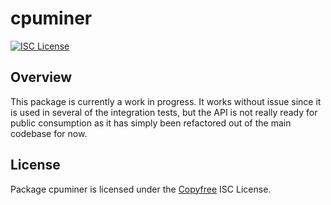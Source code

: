 cpuminer
========

[![ISC License](http://img.shields.io/badge/license-ISC-blue.svg)](http://Copyfree.org)

## Overview

This package is currently a work in progress.  It works without issue since it
is used in several of the integration tests, but the API is not really ready for
public consumption as it has simply been refactored out of the main codebase for
now.

## License

Package cpuminer is licensed under the [Copyfree](http://Copyfree.org) ISC
License.
